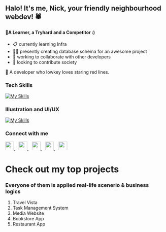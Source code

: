 ## Halo! It's me, Nick, your friendly neighbourhood webdev! 🕷

#### 📌A Learner, a Tryhard and a Competitor :)

- 📋 currently learning Infra
- 👨‍💻 presently creating database schema for an awesome project
- 👯 working to collaborate with other developers
- 📌 looking to contribute society

🐞 A developer who lowkey loves staring red lines.

### Tech Skills

[![My Skills](https://skillicons.dev/icons?i=js,html,css,bootstrap,tailwind,react,php,laravel,mysql,py,java,git,jquery)](https://skillicons.dev)

### Illustration and UI/UX

[![My Skills](https://skillicons.dev/icons?i=figma,ps,threejs)](https://skillicons.dev)

### <p align="left">Connect with me</p>

<p align="left">
  <a href="https://discord.com/users[553428952199200788]">
    <img src="https://skillicons.dev/icons?i=discord" height="27px" />
  </a> &ensp;
  <a href="https://www.instagram.com/sleepy_nicck/">
    <img src="https://skillicons.dev/icons?i=instagram" height="27px" />
  </a> &ensp;
  <a href="https://twitter.com/aungchitmin_dev">
    <img src="https://skillicons.dev/icons?i=twitter" height="27px" />
  </a> &ensp;
  <a href="https://www.linkedin.com/in/aung-chit-minn-dev/">
    <img src="https://skillicons.dev/icons?i=linkedin" height="27px" />
  </a> &ensp;
  <a href="https://stackoverflow.com/users/21221966/aungchitminn-dev">
    <img src="https://skillicons.dev/icons?i=stackoverflow" height="27px" />
  </a>
</p>

<div align="left">
  <h1>Check out my top projects</h1>
  <h3>Everyone of them is applied real-life scenerio & business logics</h3>
  <ol>
    <li>Travel Vista</li>
    <li>Task Management System</li>
    <li>Media Website</li>
    <li>Bookstore App</li>
    <li>Restaurant App</li>
  </ol>
</div>
